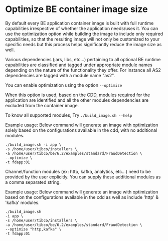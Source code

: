 # Optimize BE container image size
By default every BE application container image is built with full runtime capabilities irrespective of whether the application needs/uses it. You can use the optimization option while building the image to include only required capabilities, so that the resulting image will not only be customized to your specific needs but this process helps significantly reduce the image size as well.

Various dependencies (jars, libs, etc...) pertaining to all optional BE runtime capabilities are classified and tagged under appropriate module names depending on the nature of the functionality they offer. For instance all AS2 dependencies are tagged with a module name "as2".

You can enable optimization using the option `--optimize`

When this option is used, based on the CDD, modules required for the application are identified and all the other modules dependencies are excluded from the container image.

To know all supported modules, Try `./build_image.sh --help`

Example usage: Below command will generate an image with optimization solely based on the configurations available in the cdd, with no additional modules.
```
./build_image.sh -i app \
-s /home/user/tibco/installers \
-a /home/user/tibco/be/6.2/examples/standard/FraudDetection \
--optimize \
-t fdapp:01
```

Channel/function modules (ex: http, kafka, analytics, etc...) need to be provided by the user explicitly. You can supply these additional modules as a comma separated string.

Example usage: Below command will generate an image with optimization based on the configurations available in the cdd as well as include 'http' & 'kafka' modules.
```
./build_image.sh 
-i app \
-s /home/user/tibco/installers \
-a /home/user/tibco/be/6.2/examples/standard/FraudDetection \
--optimize "http,kafka" \
-t fdapp:01
```
